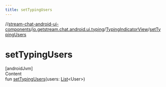 ```yaml
---
title: setTypingUsers
---
```

//[stream-chat-android-ui-components](../../../index.md)/[io.getstream.chat.android.ui.typing](../index.md)/[TypingIndicatorView](index.md)/[setTypingUsers](setTypingUsers.md)



# setTypingUsers  
[androidJvm]  
Content  
fun [setTypingUsers](setTypingUsers.md)(users: [List](https://kotlinlang.org/api/latest/jvm/stdlib/kotlin.collections/-list/index.html)&lt;User&gt;)  



